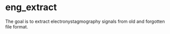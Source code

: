 eng_extract
===========

The goal is to extract electronystagmography signals from old and forgotten file format.
